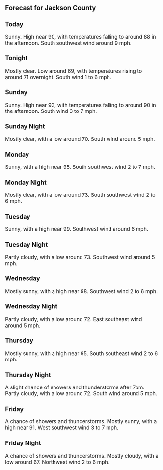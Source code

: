 <div>
   <h2>Forecast for Jackson County</h2>
   <p>
      <div style="font-size:120%">
         <h3>Today</h3>Sunny. High near 90, with temperatures falling to around 88 in the afternoon. South southwest wind around 9 mph.<br></div>
   </p>
   <p>
      <div style="font-size:120%">
         <h3>Tonight</h3>Mostly clear. Low around 69, with temperatures rising to around 71 overnight. South wind 1 to 6 mph.<br></div>
   </p>
   <p>
      <div style="font-size:120%">
         <h3>Sunday</h3>Sunny. High near 93, with temperatures falling to around 90 in the afternoon. South wind 3 to 7 mph.<br></div>
   </p>
   <p>
      <div style="font-size:120%">
         <h3>Sunday Night</h3>Mostly clear, with a low around 70. South wind around 5 mph.<br></div>
   </p>
   <p>
      <div style="font-size:120%">
         <h3>Monday</h3>Sunny, with a high near 95. South southwest wind 2 to 7 mph.<br></div>
   </p>
   <p>
      <div style="font-size:120%">
         <h3>Monday Night</h3>Mostly clear, with a low around 73. South southwest wind 2 to 6 mph.<br></div>
   </p>
   <p>
      <div style="font-size:120%">
         <h3>Tuesday</h3>Sunny, with a high near 99. Southwest wind around 6 mph.<br></div>
   </p>
   <p>
      <div style="font-size:120%">
         <h3>Tuesday Night</h3>Partly cloudy, with a low around 73. Southwest wind around 5 mph.<br></div>
   </p>
   <p>
      <div style="font-size:120%">
         <h3>Wednesday</h3>Mostly sunny, with a high near 98. Southwest wind 2 to 6 mph.<br></div>
   </p>
   <p>
      <div style="font-size:120%">
         <h3>Wednesday Night</h3>Partly cloudy, with a low around 72. East southeast wind around 5 mph.<br></div>
   </p>
   <p>
      <div style="font-size:120%">
         <h3>Thursday</h3>Mostly sunny, with a high near 95. South southeast wind 2 to 6 mph.<br></div>
   </p>
   <p>
      <div style="font-size:120%">
         <h3>Thursday Night</h3>A slight chance of showers and thunderstorms after 7pm. Partly cloudy, with a low around 72. South wind around 5 mph.<br></div>
   </p>
   <p>
      <div style="font-size:120%">
         <h3>Friday</h3>A chance of showers and thunderstorms. Mostly sunny, with a high near 91. West southwest wind 3 to 7 mph.<br></div>
   </p>
   <p>
      <div style="font-size:120%">
         <h3>Friday Night</h3>A chance of showers and thunderstorms. Mostly cloudy, with a low around 67. Northwest wind 2 to 6 mph.<br></div>
   </p>
</div>